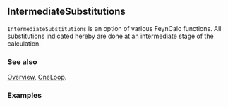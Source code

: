 ## IntermediateSubstitutions

`IntermediateSubstitutions` is an option of various FeynCalc functions. All substitutions indicated hereby are done at an intermediate stage of the calculation.

### See also

[Overview](Extra/FeynCalc.md), [OneLoop](OneLoop.md).

### Examples